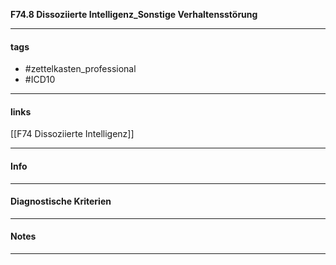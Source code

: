 __F74.8 Dissoziierte Intelligenz_Sonstige Verhaltensstörung__

___________________________________________
#### tags

- #zettelkasten_professional
- #ICD10 
___________________________________________
#### links

[[F74 Dissoziierte Intelligenz]]

___________________________________________
#### Info

___________________________________________
#### Diagnostische Kriterien

___________________________________________
#### Notes

___________________________________________

